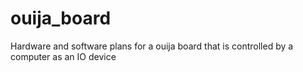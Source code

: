 # ouija_board
Hardware and software plans for a ouija board that is controlled by a computer as an IO device
